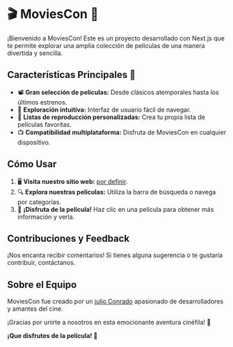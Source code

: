 # 🎬 MoviesCon 🍿

¡Bienvenido a MoviesCon! Este es un proyecto desarrollado con Next.js que te permite explorar una amplia colección de películas de una manera divertida y sencilla.

## Características Principales 🌟

- 📽️ **Gran selección de películas:** Desde clásicos atemporales hasta los últimos estrenos.
- 🎥 **Exploración intuitiva:** Interfaz de usuario fácil de navegar.
- 🍿 **Listas de reproducción personalizadas:** Crea tu propia lista de películas favoritas.
- 📺 **Compatibilidad multiplataforma:** Disfruta de MoviesCon en cualquier dispositivo.

## Cómo Usar

1. 🖥️ **Visita nuestro sitio web:** [por definir]().
2. 🔍 **Explora nuestras películas:** Utiliza la barra de búsqueda o navega por categorías.
3. 🍿 **¡Disfruta de la película!** Haz clic en una película para obtener más información y verla.

## Contribuciones y Feedback

¡Nos encanta recibir comentarios! Si tienes alguna sugerencia o te gustaría contribuir, contáctanos.

## Sobre el Equipo

MoviesCon fue creado por un [julio Conrado](https://github.com/conradojuliosisnero) apasionado de desarrolladores y amantes del cine.

¡Gracias por unirte a nosotros en esta emocionante aventura cinéfila! 🎉

**¡Que disfrutes de la película! 🍿**